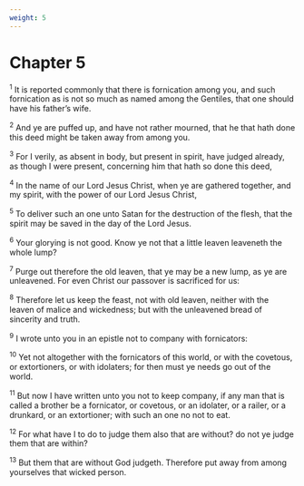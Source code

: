 ```yaml
---
weight: 5
---
```


# Chapter 5

<sup>1</sup> It is reported commonly that there is fornication among you, and such fornication as is not so much as named among the Gentiles, that one should have his father’s wife. 

<sup>2</sup> And ye are puffed up, and have not rather mourned, that he that hath done this deed might be taken away from among you. 

<sup>3</sup> For I verily, as absent in body, but present in spirit, have judged already, as though I were present, concerning him that hath so done this deed, 

<sup>4</sup> In the name of our Lord Jesus Christ, when ye are gathered together, and my spirit, with the power of our Lord Jesus Christ, 

<sup>5</sup> To deliver such an one unto Satan for the destruction of the flesh, that the spirit may be saved in the day of the Lord Jesus. 

<sup>6</sup> Your glorying is not good. Know ye not that a little leaven leaveneth the whole lump? 

<sup>7</sup> Purge out therefore the old leaven, that ye may be a new lump, as ye are unleavened. For even Christ our passover is sacrificed for us: 

<sup>8</sup> Therefore let us keep the feast, not with old leaven, neither with the leaven of malice and wickedness; but with the unleavened bread of sincerity and truth. 

<sup>9</sup> I wrote unto you in an epistle not to company with fornicators: 

<sup>10</sup> Yet not altogether with the fornicators of this world, or with the covetous, or extortioners, or with idolaters; for then must ye needs go out of the world. 

<sup>11</sup> But now I have written unto you not to keep company, if any man that is called a brother be a fornicator, or covetous, or an idolater, or a railer, or a drunkard, or an extortioner; with such an one no not to eat. 

<sup>12</sup> For what have I to do to judge them also that are without? do not ye judge them that are within? 

<sup>13</sup> But them that are without God judgeth. Therefore put away from among yourselves that wicked person. 


